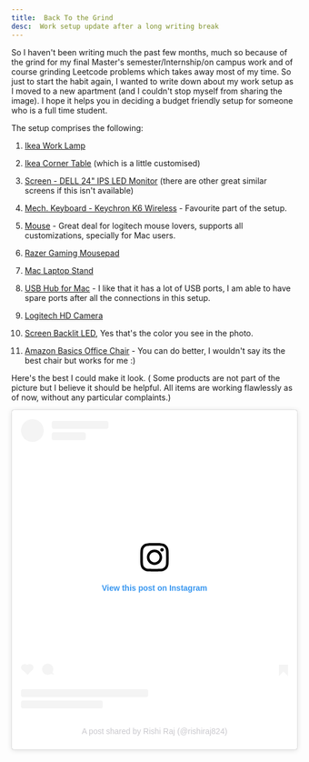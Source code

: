 ```yaml
---
title:  Back To the Grind
desc:  Work setup update after a long writing break
---
```


So I haven't been writing much the past few months, much so because of the grind for my final Master's semester/Internship/on campus work and of course grinding Leetcode problems which takes away most of my time. So just to start the habit again, I wanted to write down about my work setup as I moved to a new apartment (and I couldn't stop myself from sharing the image). I hope it helps you in deciding a budget friendly setup for someone who is a full time student. 


The setup comprises the following:

  

1. [Ikea Work Lamp](https://www.ikea.com/us/en/p/tertial-work-lamp-with-led-bulb-dark-gray-00424985/)

2. [Ikea Corner Table](https://www.ikea.com/us/en/p/linnmon-adils-corner-table-white-s49932175/) (which is a little customised)

3. [Screen - DELL 24" IPS LED Monitor](https://www.bestbuy.com/site/dell-s2419nx-24-ips-led-fhd-monitor-hdmi-black-silver/6237639.p?skuId=6237639) (there are other great similar screens if this isn't available)

4. [Mech. Keyboard - Keychron K6 Wireless](https://www.amazon.com/gp/product/B07ZT1BXKC/ref=ppx_yo_dt_b_asin_title_o08_s00?ie=UTF8&psc=1) - Favourite part of the setup.

5. [Mouse](https://www.amazon.com/Logitech-M705-Wireless-Marathon-Mouse/dp/B087Z733CM/ref=sr_1_2?dchild=1&keywords=m705&qid=1610737789&s=electronics&sr=1-2) - Great deal for logitech mouse lovers, supports all customizations, specially for Mac users.

6. [Razer Gaming Mousepad](https://www.amazon.com/gp/product/B0722JC9PJ/ref=ppx_yo_dt_b_asin_title_o06_s00?ie=UTF8&psc=1)

7. [Mac Laptop Stand](https://www.amazon.com/gp/product/B08C5C6CHY/ref=ppx_yo_dt_b_asin_title_o06_s01?ie=UTF8&psc=1)

8. [USB Hub for Mac](https://www.amazon.com/gp/product/B07PPZPHV8/ref=ppx_yo_dt_b_asin_title_o07_s00?ie=UTF8&psc=1) - I like that it has a lot of USB ports, I am able to have spare ports after all the connections in this setup. 
9. [Logitech HD Camera](https://www.amazon.com/gp/product/B088D3VXC6/ref=ppx_yo_dt_b_asin_title_o02_s00?ie=UTF8&psc=1)

10. [Screen Backlit LED](https://www.amazon.com/gp/product/B07THVCJK3/ref=ppx_yo_dt_b_asin_title_o04_s00?ie=UTF8&psc=1), Yes that's the color you see in the photo.

11. [Amazon Basics Office Chair](https://www.amazon.com/gp/product/B081H3Y5NW/ref=ppx_yo_dt_b_asin_title_o01_s00?ie=UTF8&psc=1) - You can do better, I wouldn't say its the best chair but works for me :)

Here's the best I could make it look. (
Some products are not part of the picture but I believe it should be helpful. All items are working flawlessly as of now, without any particular complaints.)



<blockquote  class="instagram-media"  data-instgrm-captioned  data-instgrm-permalink="https://www.instagram.com/p/CDpJPsZpluF/?utm_source=ig_embed&amp;utm_campaign=loading"  data-instgrm-version="13"  style=" background:#FFF; border:0; border-radius:3px; box-shadow:0 0 1px 0 rgba(0,0,0,0.5),0 1px 10px 0 rgba(0,0,0,0.15); margin: 1px; max-width:540px; min-width:326px; padding:0; width:99.375%; width:-webkit-calc(100% - 2px); width:calc(100% - 2px);"><div  style="padding:16px;">  <a  href="https://www.instagram.com/p/CDpJPsZpluF/?utm_source=ig_embed&amp;utm_campaign=loading"  style=" background:#FFFFFF; line-height:0; padding:0 0; text-align:center; text-decoration:none; width:100%;"  target="_blank">  <div  style=" display: flex; flex-direction: row; align-items: center;">  <div  style="background-color: #F4F4F4; border-radius: 50%; flex-grow: 0; height: 40px; margin-right: 14px; width: 40px;"></div>  <div  style="display: flex; flex-direction: column; flex-grow: 1; justify-content: center;">  <div  style=" background-color: #F4F4F4; border-radius: 4px; flex-grow: 0; height: 14px; margin-bottom: 6px; width: 100px;"></div>  <div  style=" background-color: #F4F4F4; border-radius: 4px; flex-grow: 0; height: 14px; width: 60px;"></div></div></div><div  style="padding: 19% 0;"></div>  <div  style="display:block; height:50px; margin:0 auto 12px; width:50px;"><svg  width="50px"  height="50px"  viewBox="0 0 60 60"  version="1.1"  xmlns="https://www.w3.org/2000/svg"  xmlns:xlink="https://www.w3.org/1999/xlink"><g  stroke="none"  stroke-width="1"  fill="none"  fill-rule="evenodd"><g  transform="translate(-511.000000, -20.000000)"  fill="#000000"><g><path  d="M556.869,30.41 C554.814,30.41 553.148,32.076 553.148,34.131 C553.148,36.186 554.814,37.852 556.869,37.852 C558.924,37.852 560.59,36.186 560.59,34.131 C560.59,32.076 558.924,30.41 556.869,30.41 M541,60.657 C535.114,60.657 530.342,55.887 530.342,50 C530.342,44.114 535.114,39.342 541,39.342 C546.887,39.342 551.658,44.114 551.658,50 C551.658,55.887 546.887,60.657 541,60.657 M541,33.886 C532.1,33.886 524.886,41.1 524.886,50 C524.886,58.899 532.1,66.113 541,66.113 C549.9,66.113 557.115,58.899 557.115,50 C557.115,41.1 549.9,33.886 541,33.886 M565.378,62.101 C565.244,65.022 564.756,66.606 564.346,67.663 C563.803,69.06 563.154,70.057 562.106,71.106 C561.058,72.155 560.06,72.803 558.662,73.347 C557.607,73.757 556.021,74.244 553.102,74.378 C549.944,74.521 548.997,74.552 541,74.552 C533.003,74.552 532.056,74.521 528.898,74.378 C525.979,74.244 524.393,73.757 523.338,73.347 C521.94,72.803 520.942,72.155 519.894,71.106 C518.846,70.057 518.197,69.06 517.654,67.663 C517.244,66.606 516.755,65.022 516.623,62.101 C516.479,58.943 516.448,57.996 516.448,50 C516.448,42.003 516.479,41.056 516.623,37.899 C516.755,34.978 517.244,33.391 517.654,32.338 C518.197,30.938 518.846,29.942 519.894,28.894 C520.942,27.846 521.94,27.196 523.338,26.654 C524.393,26.244 525.979,25.756 528.898,25.623 C532.057,25.479 533.004,25.448 541,25.448 C548.997,25.448 549.943,25.479 553.102,25.623 C556.021,25.756 557.607,26.244 558.662,26.654 C560.06,27.196 561.058,27.846 562.106,28.894 C563.154,29.942 563.803,30.938 564.346,32.338 C564.756,33.391 565.244,34.978 565.378,37.899 C565.522,41.056 565.552,42.003 565.552,50 C565.552,57.996 565.522,58.943 565.378,62.101 M570.82,37.631 C570.674,34.438 570.167,32.258 569.425,30.349 C568.659,28.377 567.633,26.702 565.965,25.035 C564.297,23.368 562.623,22.342 560.652,21.575 C558.743,20.834 556.562,20.326 553.369,20.18 C550.169,20.033 549.148,20 541,20 C532.853,20 531.831,20.033 528.631,20.18 C525.438,20.326 523.257,20.834 521.349,21.575 C519.376,22.342 517.703,23.368 516.035,25.035 C514.368,26.702 513.342,28.377 512.574,30.349 C511.834,32.258 511.326,34.438 511.181,37.631 C511.035,40.831 511,41.851 511,50 C511,58.147 511.035,59.17 511.181,62.369 C511.326,65.562 511.834,67.743 512.574,69.651 C513.342,71.625 514.368,73.296 516.035,74.965 C517.703,76.634 519.376,77.658 521.349,78.425 C523.257,79.167 525.438,79.673 528.631,79.82 C531.831,79.965 532.853,80.001 541,80.001 C549.148,80.001 550.169,79.965 553.369,79.82 C556.562,79.673 558.743,79.167 560.652,78.425 C562.623,77.658 564.297,76.634 565.965,74.965 C567.633,73.296 568.659,71.625 569.425,69.651 C570.167,67.743 570.674,65.562 570.82,62.369 C570.966,59.17 571,58.147 571,50 C571,41.851 570.966,40.831 570.82,37.631"></path></g></g></g></svg></div><div  style="padding-top: 8px;">  <div  style=" color:#3897f0; font-family:Arial,sans-serif; font-size:14px; font-style:normal; font-weight:550; line-height:18px;"> View this post on Instagram</div></div><div  style="padding: 12.5% 0;"></div>  <div  style="display: flex; flex-direction: row; margin-bottom: 14px; align-items: center;"><div>  <div  style="background-color: #F4F4F4; border-radius: 50%; height: 12.5px; width: 12.5px; transform: translateX(0px) translateY(7px);"></div>  <div  style="background-color: #F4F4F4; height: 12.5px; transform: rotate(-45deg) translateX(3px) translateY(1px); width: 12.5px; flex-grow: 0; margin-right: 14px; margin-left: 2px;"></div>  <div  style="background-color: #F4F4F4; border-radius: 50%; height: 12.5px; width: 12.5px; transform: translateX(9px) translateY(-18px);"></div></div><div  style="margin-left: 8px;">  <div  style=" background-color: #F4F4F4; border-radius: 50%; flex-grow: 0; height: 20px; width: 20px;"></div>  <div  style=" width: 0; height: 0; border-top: 2px solid transparent; border-left: 6px solid #f4f4f4; border-bottom: 2px solid transparent; transform: translateX(16px) translateY(-4px) rotate(30deg)"></div></div><div  style="margin-left: auto;">  <div  style=" width: 0px; border-top: 8px solid #F4F4F4; border-right: 8px solid transparent; transform: translateY(16px);"></div>  <div  style=" background-color: #F4F4F4; flex-grow: 0; height: 12px; width: 16px; transform: translateY(-4px);"></div>  <div  style=" width: 0; height: 0; border-top: 8px solid #F4F4F4; border-left: 8px solid transparent; transform: translateY(-4px) translateX(8px);"></div></div></div>  <div  style="display: flex; flex-direction: column; flex-grow: 1; justify-content: center; margin-bottom: 24px;">  <div  style=" background-color: #F4F4F4; border-radius: 4px; flex-grow: 0; height: 14px; margin-bottom: 6px; width: 224px;"></div>  <div  style=" background-color: #F4F4F4; border-radius: 4px; flex-grow: 0; height: 14px; width: 144px;"></div></div></a><p  style=" color:#c9c8cd; font-family:Arial,sans-serif; font-size:14px; line-height:17px; margin-bottom:0; margin-top:8px; overflow:hidden; padding:8px 0 7px; text-align:center; text-overflow:ellipsis; white-space:nowrap;"><a  href="https://www.instagram.com/p/CDpJPsZpluF/?utm_source=ig_embed&amp;utm_campaign=loading"  style=" color:#c9c8cd; font-family:Arial,sans-serif; font-size:14px; font-style:normal; font-weight:normal; line-height:17px; text-decoration:none;"  target="_blank">A post shared by Rishi Raj (@rishiraj824)</a></p></div></blockquote>  <script  async  src="//www.instagram.com/embed.js"></script>
